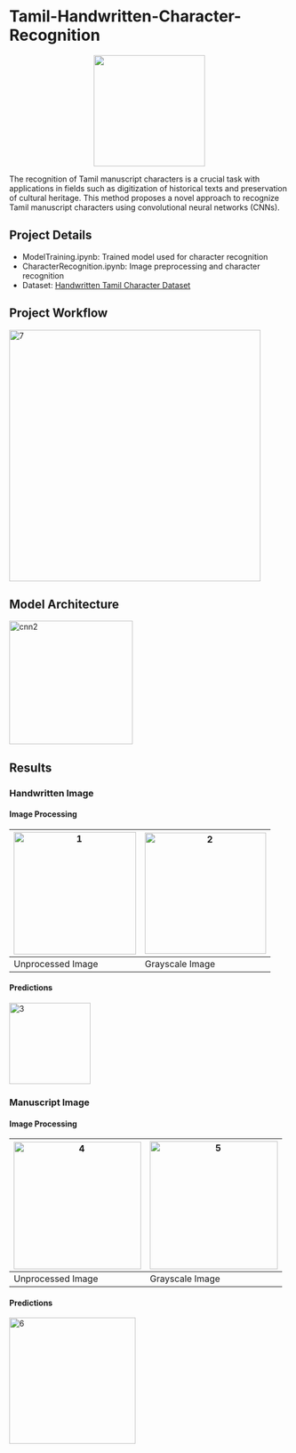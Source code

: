 # Tamil-Handwritten-Character-Recognition


<p align="center"><img src="https://github.com/Srinath-13/Tamil-Handwritten-Character-Recognition/assets/79263421/cacdd9f9-c614-4f8b-bdf9-d90d64c94349" width=200></p>
The recognition of Tamil manuscript characters is a crucial task with applications in fields such as digitization of historical texts and preservation of cultural heritage. This method proposes a novel approach to recognize Tamil manuscript characters using convolutional neural networks (CNNs).

## Project Details

* ModelTraining.ipynb: Trained model used for character recognition
* CharacterRecognition.ipynb: Image preprocessing and character recognition
* Dataset: [Handwritten Tamil Character Dataset](https://lipitk.sourceforge.net/datasets/tamilchardata.htm)

## Project Workflow

<img width="452" alt="7" src="https://github.com/Darshini0402/Tamil-Handwritten-Character-Recognition/assets/82100004/65442ef6-2a51-445a-95de-8de0761fddb0">

## Model Architecture

<img width="222" alt="cnn2" src="https://github.com/Darshini0402/Tamil-Handwritten-Character-Recognition/assets/82100004/20f6b465-2d3c-408a-896e-14ad4ee36536">

## Results

### Handwritten Image
#### Image Processing
<img width="220" alt="1" src="https://github.com/Darshini0402/Tamil-Handwritten-Character-Recognition/assets/82100004/e7c3ca64-b5a2-4cc9-8a23-99efcf7756ac"> | <img width="218" alt="2" src="https://github.com/Darshini0402/Tamil-Handwritten-Character-Recognition/assets/82100004/793e371b-6abb-4fdd-acec-b1582ac48cdb">
--- | --- 
Unprocessed Image | Grayscale Image 
#### Predictions
<img width="146" alt="3" src="https://github.com/Darshini0402/Tamil-Handwritten-Character-Recognition/assets/82100004/5e3ebbc2-8c55-412d-a5a0-6842d5668af4">

### Manuscript Image
#### Image Processing
<img width="229" alt="4" src="https://github.com/Darshini0402/Tamil-Handwritten-Character-Recognition/assets/82100004/47854556-a8c0-4c42-81d8-7394c22cb03c"> | <img width="230" alt="5" src="https://github.com/Darshini0402/Tamil-Handwritten-Character-Recognition/assets/82100004/27886bcd-680b-4d4f-8435-8f0aec0d347a">
--- | --- 
Unprocessed Image | Grayscale Image 
#### Predictions
<img width="227" alt="6" src="https://github.com/Darshini0402/Tamil-Handwritten-Character-Recognition/assets/82100004/52d42116-73e9-4e7e-8fab-2b1b6902bad6">
